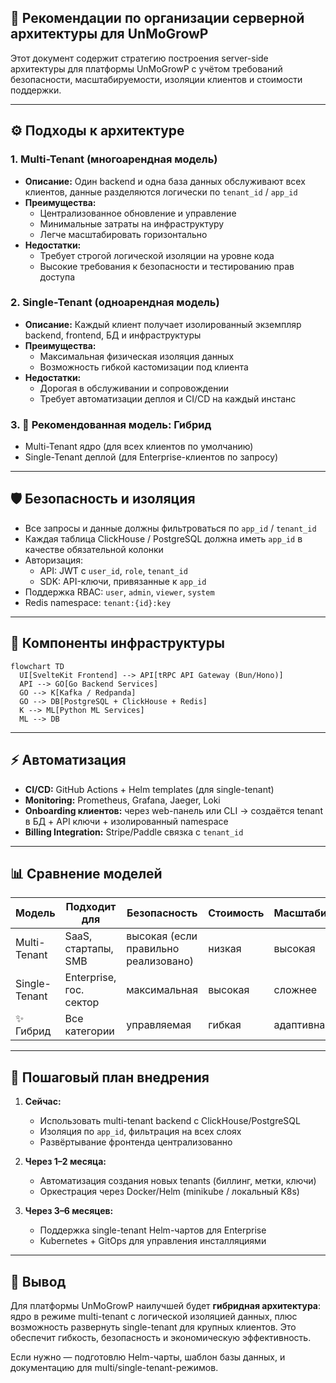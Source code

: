 ## 📁 Рекомендации по организации серверной архитектуры для UnMoGrowP

Этот документ содержит стратегию построения server-side архитектуры для платформы UnMoGrowP с учётом требований безопасности, масштабируемости, изоляции клиентов и стоимости поддержки.

---

## ⚙️ Подходы к архитектуре

### 1. Multi-Tenant (многоарендная модель)
- **Описание:** Один backend и одна база данных обслуживают всех клиентов, данные разделяются логически по `tenant_id` / `app_id`
- **Преимущества:**
  - Централизованное обновление и управление
  - Минимальные затраты на инфраструктуру
  - Легче масштабировать горизонтально
- **Недостатки:**
  - Требует строгой логической изоляции на уровне кода
  - Высокие требования к безопасности и тестированию прав доступа

### 2. Single-Tenant (одноарендная модель)
- **Описание:** Каждый клиент получает изолированный экземпляр backend, frontend, БД и инфраструктуры
- **Преимущества:**
  - Максимальная физическая изоляция данных
  - Возможность гибкой кастомизации под клиента
- **Недостатки:**
  - Дорогая в обслуживании и сопровождении
  - Требует автоматизации деплоя и CI/CD на каждый инстанс

### 3. 🔄 Рекомендованная модель: Гибрид
- Multi-Tenant ядро (для всех клиентов по умолчанию)
- Single-Tenant деплой (для Enterprise-клиентов по запросу)

---

## 🛡️ Безопасность и изоляция

- Все запросы и данные должны фильтроваться по `app_id` / `tenant_id`
- Каждая таблица ClickHouse / PostgreSQL должна иметь `app_id` в качестве обязательной колонки
- Авторизация:
  - API: JWT с `user_id`, `role`, `tenant_id`
  - SDK: API-ключи, привязанные к `app_id`
- Поддержка RBAC: `user`, `admin`, `viewer`, `system`
- Redis namespace: `tenant:{id}:key`

---

## 🔧 Компоненты инфраструктуры

```mermaid
flowchart TD
  UI[SvelteKit Frontend] --> API[tRPC API Gateway (Bun/Hono)]
  API --> GO[Go Backend Services]
  GO --> K[Kafka / Redpanda]
  GO --> DB[PostgreSQL + ClickHouse + Redis]
  K --> ML[Python ML Services]
  ML --> DB
```

---

## ⚡️ Автоматизация

- **CI/CD:** GitHub Actions + Helm templates (для single-tenant)
- **Monitoring:** Prometheus, Grafana, Jaeger, Loki
- **Onboarding клиентов:** через web-панель или CLI → создаётся tenant в БД + API ключи + изолированный namespace
- **Billing Integration:** Stripe/Paddle связка с `tenant_id`

---

## 📊 Сравнение моделей

| Модель          | Подходит для            | Безопасность     | Стоимость     | Масштабируемость |
|------------------|--------------------------|-------------------|----------------|------------------|
| Multi-Tenant     | SaaS, стартапы, SMB      | высокая (если правильно реализовано) | низкая        | высокая         |
| Single-Tenant    | Enterprise, гос. сектор  | максимальная       | высокая        | сложнее         |
| ✨ Гибрид        | Все категории             | управляемая       | гибкая         | адаптивная       |

---

## 📆 Пошаговый план внедрения

1. **Сейчас:**
   - Использовать multi-tenant backend с ClickHouse/PostgreSQL
   - Изоляция по `app_id`, фильтрация на всех слоях
   - Развёртывание фронтенда централизованно

2. **Через 1–2 месяца:**
   - Автоматизация создания новых tenants (биллинг, метки, ключи)
   - Оркестрация через Docker/Helm (minikube / локальный K8s)

3. **Через 3–6 месяцев:**
   - Поддержка single-tenant Helm-чартов для Enterprise
   - Kubernetes + GitOps для управления инсталляциями

---

## 🌟 Вывод
Для платформы UnMoGrowP наилучшей будет **гибридная архитектура**: ядро в режиме multi-tenant с логической изоляцией данных, плюс возможность развернуть single-tenant для крупных клиентов. Это обеспечит гибкость, безопасность и экономическую эффективность.

Если нужно — подготовлю Helm-чарты, шаблон базы данных, и документацию для multi/single-tenant-режимов.

